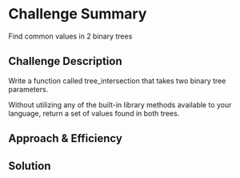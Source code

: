 # Challenge Summary
<!-- Short summary or background information -->

Find common values in 2 binary trees

## Challenge Description
<!-- Description of the challenge -->

Write a function called tree_intersection that takes two binary tree parameters.

Without utilizing any of the built-in library methods available to your language, return a set of values found in both trees.

## Approach & Efficiency
<!-- What approach did you take? Why? What is the Big O space/time for this approach? -->

## Solution
<!-- Embedded whiteboard image -->